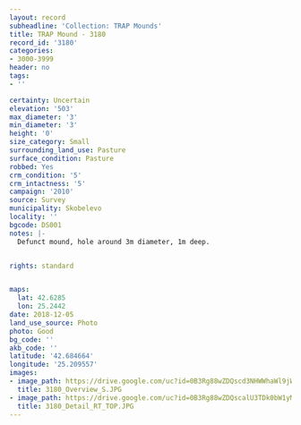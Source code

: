 ```yaml
---
layout: record
subheadline: 'Collection: TRAP Mounds'
title: TRAP Mound - 3180
record_id: '3180'
categories:
- 3000-3999
header: no
tags:
- ''

certainty: Uncertain
elevation: '503'
max_diameter: '3'
min_diameter: '3'
height: '0'
size_category: Small
surrounding_land_use: Pasture
surface_condition: Pasture
robbed: Yes
crm_condition: '5'
crm_intactness: '5'
campaign: '2010'
source: Survey
municipality: Skobelevo
locality: ''
bgcode: DS001
notes: |-
  Defunct mound, hole around 3m diameter, 1m deep.


rights: standard


maps:
  lat: 42.6285
  lon: 25.2442
date: 2018-12-05
land_use_source: Photo
photo: Good
bg_code: ''
akb_code: ''
latitude: '42.684664'
longitude: '25.209557'
images:
- image_path: https://drive.google.com/uc?id=0B3Rg88wZDQscd3NHWWhaWl9jWVE
  title: 3180_Overview_S.JPG
- image_path: https://drive.google.com/uc?id=0B3Rg88wZDQscalU3TDk0bW1yMVk
  title: 3180_Detail_RT_TOP.JPG
---
```

